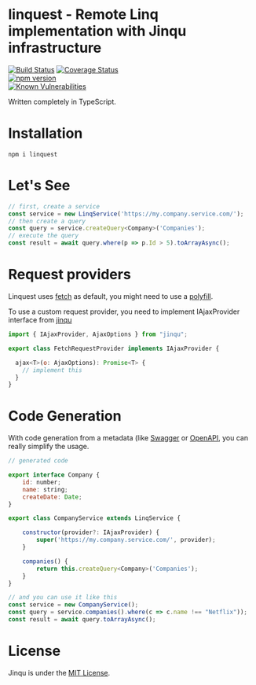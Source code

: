 # linquest - Remote Linq implementation with Jinqu infrastructure

[![Build Status](https://travis-ci.org/jin-qu/linquest.svg?branch=master)](https://travis-ci.org/jin-qu/linquest)
[![Coverage Status](https://coveralls.io/repos/github/jin-qu/linquest/badge.svg?branch=master)](https://coveralls.io/github/jin-qu/linquest?branch=master)	
[![npm version](https://badge.fury.io/js/linquest.svg)](https://badge.fury.io/js/linquest)	
<a href="https://snyk.io/test/npm/linquest"><img src="https://snyk.io/test/npm/linquest/badge.svg" alt="Known Vulnerabilities" data-canonical-src="https://snyk.io/test/npm/linquest" style="max-width:100%;"></a>

Written completely in TypeScript.

# Installation
```
npm i linquest
```

# Let's See

```JavaScript
// first, create a service
const service = new LinqService('https://my.company.service.com/');
// then create a query
const query = service.createQuery<Company>('Companies');
// execute the query
const result = await query.where(p => p.Id > 5).toArrayAsync();
```

# Request providers
Linquest uses [fetch](https://developer.mozilla.org/en-US/docs/Web/API/Fetch_API) as default, you might need to use a [polyfill](https://github.com/github/fetch).

To use a custom request provider, you need to implement IAjaxProvider interface from [jinqu](https://github.com/jin-qu/jinqu/)

```JavaScript
import { IAjaxProvider, AjaxOptions } from "jinqu";

export class FetchRequestProvider implements IAjaxProvider {

  ajax<T>(o: AjaxOptions): Promise<T> {
    // implement this
  }
}

```

# Code Generation
With code generation from a metadata (like [Swagger](https://github.com/swagger-api) or [OpenAPI](https://github.com/OAI/OpenAPI-Specification/), you can really simplify the usage.

```JavaScript
// generated code

export interface Company {
    id: number;
    name: string;
    createDate: Date;
}

export class CompanyService extends LinqService {

    constructor(provider?: IAjaxProvider) {
        super('https://my.company.service.com/', provider);
    }

    companies() {
        return this.createQuery<Company>('Companies');
    }
}

// and you can use it like this
const service = new CompanyService();
const query = service.companies().where(c => c.name !== "Netflix"));
const result = await query.toArrayAsync();
```

# License
Jinqu is under the [MIT License](LICENSE).
